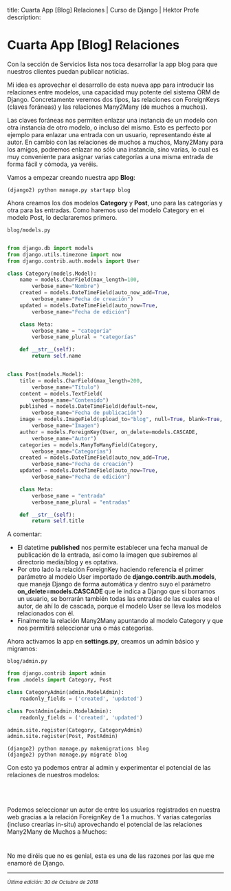 title: Cuarta App [Blog] Relaciones | Curso de Django | Hektor Profe
description: 

<style>
.admonition.note > .superfences-tabs > label:hover, .headerlink{ color: #018dc5 !important; }
.admonition.note { box-shadow: none; margin: 0; padding: 0; border-left: 0; border-radius: 0; font-size: 105%; }
.admonition.note label{ font-size: 91%; }
.admonition.note > .admonition-title { display: none; }
</style>

# Cuarta App [Blog] Relaciones

Con la sección de Servicios lista nos toca desarrollar la app blog para que nuestros clientes puedan publicar noticias.

Mi idea es aprovechar el desarrollo de esta nueva app para introducir las relaciones entre modelos, una capacidad muy potente del sistema ORM de Django. Concretamente veremos dos tipos, las relaciones con ForeignKeys (claves foráneas) y las relaciones Many2Many (de muchos a muchos).

Las claves foráneas nos permiten enlazar una instancia de un modelo con otra instancia de otro modelo, o incluso del mismo. Esto es perfecto por ejemplo para enlazar una entrada con un usuario, representando éste al autor. En cambio con las relaciones de muchos a muchos, Many2Many para los amigos, podremos enlazar no sólo una instancia, sino varias, lo cual es muy conveniente para asignar varias categorías a una misma entrada de forma fácil y cómoda, ya veréis.

Vamos a empezar creando nuestra app **Blog**:

```
(django2) python manage.py startapp blog
```

Ahora creamos los dos modelos **Category** y **Post**, uno para las categorías y otra para las entradas. Como haremos uso del modelo Category en el modelo Post,  lo declararemos primero.

`blog/models.py` 

``` python 

from django.db import models
from django.utils.timezone import now
from django.contrib.auth.models import User

class Category(models.Model):
    name = models.CharField(max_length=100, 
        verbose_name="Nombre")
    created = models.DateTimeField(auto_now_add=True, 
        verbose_name="Fecha de creación")
    updated = models.DateTimeField(auto_now=True, 
        verbose_name="Fecha de edición")

    class Meta:
        verbose_name = "categoría"
        verbose_name_plural = "categorías"

    def __str__(self):
        return self.name


class Post(models.Model):
    title = models.CharField(max_length=200, 
        verbose_name="Título")
    content = models.TextField(
        verbose_name="Contenido")
    published = models.DateTimeField(default=now,
        verbose_name="Fecha de publicación")
    image = models.ImageField(upload_to="blog", null=True, blank=True,
        verbose_name="Imagen")
    author = models.ForeignKey(User, on_delete=models.CASCADE, 
        verbose_name="Autor")
    categories = models.ManyToManyField(Category, 
        verbose_name="Categorías")
    created = models.DateTimeField(auto_now_add=True, 
        verbose_name="Fecha de creación")
    updated = models.DateTimeField(auto_now=True, 
        verbose_name="Fecha de edición")    

    class Meta:
        verbose_name = "entrada"
        verbose_name_plural = "entradas"

    def __str__(self):
        return self.title
```
A comentar: 

* El datetime **published** nos permite establecer una fecha manual de publicación de la entrada, así como la imagen que subiremos al directorio media/blog y es optativa.
* Por otro lado la relación ForeignKey haciendo referencia el primer parámetro al modelo User importado de **django.contrib.auth.models**, que maneja Django de forma automática y dentro suyo el parámetro **on_delete=models.CASCADE** que le indica a Django que si borramos un usuario, se borrarán también todas las entradas de las cuales sea el autor, de ahí lo de cascada, porque el modelo User se lleva los modelos relacionados con él. 
* Finalmente la relación Many2Many apuntando al modelo Category y que nos permitirá seleccionar una o más categorías.

Ahora activamos la app en **settings.py**, creamos un admin básico y migramos:

`blog/admin.py`

```python
from django.contrib import admin
from .models import Category, Post

class CategoryAdmin(admin.ModelAdmin):
    readonly_fields = ('created', 'updated')

class PostAdmin(admin.ModelAdmin):
    readonly_fields = ('created', 'updated')

admin.site.register(Category, CategoryAdmin)
admin.site.register(Post, PostAdmin)
```

```
(django2) python manage.py makemigrations blog
(django2) python manage.py migrate blog
```

Con esto ya podemos entrar al admin y experimentar el potencial de las relaciones de nuestros modelos:

<div style="text-align:center;margin-top:25px"><img class="lazy" data-src="{{cdn}}/django/webempresa/18.png" style="max-width:150px"/></div>

<div style="text-align:center;margin-top:25px"><img class="lazy" data-src="{{cdn}}/django/webempresa/19.png" style="max-width:750px"/></div>

Podemos seleccionar un autor de entre los usuarios registrados en nuestra web gracias a la relación ForeignKey de 1 a muchos. Y varias categorías (incluso crearlas in-situ) aprovechando el potencial de las relaciones Many2Many de Muchos a Muchos:

<div style="text-align:center;margin-top:25px"><img class="lazy" data-src="{{cdn}}/django/webempresa/20.png" style="max-width:450px"/></div>

No me diréis que no es genial, esta es una de las razones por las que me enamoré de Django.

___
<small class="edited"><i>Última edición: 30 de Octubre de 2018</i></small>